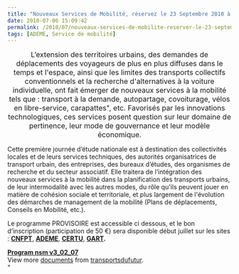 ```yaml
---
title: "Nouveaux Services de Mobilité, réservez le 23 Septembre 2010 à Paris"
date: 2010-07-06 15:09:42
permalink: /2010/07/nouveaux-services-de-mobilite-reserver-le-23-septembre-2010-a-paris.html
tags: [ADEME, Service de mobilité]
---
```


<p align="center" class="MsoNormal"><span><font size="3">L’extension des territoires urbains, des demandes de déplacements des voyageurs de plus en plus diffuses dans le temps et l'espace, ainsi que les limites des transports collectifs conventionnels et la recherche d'alternatives à la voiture individuelle, ont fait émerger de nouveaux services à la mobilité tels que : transport à la demande, autopartage, covoiturage, vélos en libre-service, carapattes", etc. Favorisés par les innovations technologiques, ces services posent question sur leur domaine de pertinence, leur mode de gouvernance et leur modèle économique.</font></span></p> <p class=""MsoNormal""><span><font size=""3""></font></span></p> <p class=""MsoNormal""><span><font size=""3"">Cette première journée d’étude nationale est à destination des collectivités locales et de leurs services techniques, des autorités organisatrices de transport urbain, des entreprises, des bureaux d’études, des organismes de recherche et du secteur associatif. Elle traitera de l’intégration des nouveaux services à la mobilité dans la planification des transports urbains, de leur intermodalité avec les autres modes, du rôle qu'ils peuvent jouer en matière de cohésion sociale et territoriale, et plus largement de l'évolution des démarches de management de la mobilité (Plans de déplacements, Conseils en Mobilité, etc.).</font></span></p> <p class=""MsoNormal""><span><font size=""3""></font></span></p> <p class=""MsoNormal""><span><font size=""3"">Le programme PROVISOIRE est accessible ci dessous, et le bon d’inscription (participation de 50 €) sera disponible début juillet sur les sites : <strong><a href=""http://www.cnfpt.fr/"">CNFPT</a></strong>, <strong><a href=""http://www.ademe.fr/""><font color=""#800080"">ADEME</font></a></strong>, <strong><a href=""http://www.certu.fr/"">CERTU</a></strong>, <strong><a href=""http://www.gart.org/"">GART</a>.</strong></font></span></p> <p class=""MsoNormal""><span></span></p>   <!--more-->  <div> <div id=""__ss_4692309""><strong><a href=""http://www.slideshare.net/transportsdufutur/program-nsm-v30207"" title=""Program nsm v3_02_07"">Program nsm v3_02_07</a></strong> <div>  </div> <div>View more <a href=""http://www.slideshare.net/"">documents</a> from <a href=""http://www.slideshare.net/transportsdufutur"">transportsdufutur</a>.</div></div></div>"
